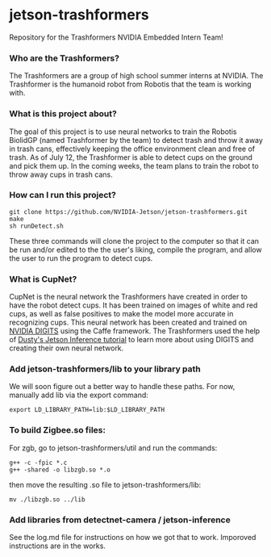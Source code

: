 # jetson-trashformers

Repository for the Trashformers NVIDIA Embedded Intern Team!

### Who are the Trashformers?
The Trashformers are a group of high school summer interns at NVIDIA. The Trashformer is the humanoid robot from Robotis that the team is working with. 

### What is this project about?
The goal of this project is to use neural networks to train the Robotis BiolidGP (named Trashformer by the team) to detect trash and throw it away in trash cans, effectively keeping the office environment clean and free of trash. As of July 12, the Trashformer is able to detect cups on the ground and pick them up. In the coming weeks, the team plans to train the robot to throw away cups in trash cans. 

### How can I run this project?
```
git clone https://github.com/NVIDIA-Jetson/jetson-trashformers.git
make
sh runDetect.sh
```
These three commands will clone the project to the computer so that it can be run and/or edited to the the user's liking, compile the program, and allow the user to run the program to detect cups. 

### What is CupNet?
CupNet is the neural network the Trashformers have created in order to have the robot detect cups. It has been trained on images of white and red cups, as well as false positives to make the model more accurate in recognizing cups. This neural network has been created and trained on [NVIDIA DIGITS](https://developer.nvidia.com/digits) using the Caffe framework. The Trashformers used the help of [Dusty's Jetson Inference tutorial](https://github.com/dusty-nv/jetson-inference) to learn more about using DIGITS and creating their own neural network. 

### Add jetson-trashformers/lib to your library path
We will soon figure out a better way to handle these paths. For now, manually add lib via the export command:
```
export LD_LIBRARY_PATH=lib:$LD_LIBRARY_PATH
```

### To build Zigbee.so files:

For zgb, go to jetson-trashformers/util and run the commands:
```
g++ -c -fpic *.c
g++ -shared -o libzgb.so *.o
```
then move the resulting .so file to jetson-trashformers/lib:
```
mv ./libzgb.so ../lib
```

### Add libraries from detectnet-camera / jetson-inference
See the log.md file for instructions on how we got that to work. Imporoved instructions are in the works.


